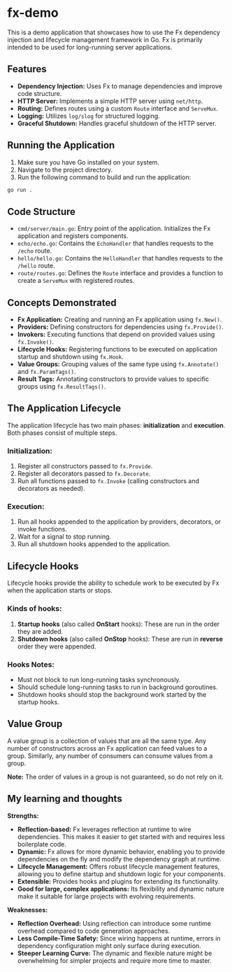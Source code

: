 # fx-demo

This is a demo application that showcases how to use the Fx dependency injection and lifecycle management framework in Go.
Fx is primarily intended to be used for long-running server applications.


## Features

- **Dependency Injection:** Uses Fx to manage dependencies and improve code structure.
- **HTTP Server:** Implements a simple HTTP server using `net/http`.
- **Routing:** Defines routes using a custom `Route` interface and `ServeMux`.
- **Logging:** Utilizes `log/slog` for structured logging.
- **Graceful Shutdown:** Handles graceful shutdown of the HTTP server.

## Running the Application

1. Make sure you have Go installed on your system.
2. Navigate to the project directory.
3. Run the following command to build and run the application:

```bash
go run .
```

## Code Structure

- `cmd/server/main.go`: Entry point of the application. Initializes the Fx application and registers components.
- `echo/echo.go`: Contains the `EchoHandler` that handles requests to the `/echo` route.
- `hello/hello.go`: Contains the `HelloHandler` that handles requests to the `/hello` route.
- `route/routes.go`: Defines the `Route` interface and provides a function to create a `ServeMux` with registered routes.

## Concepts Demonstrated

- **Fx Application:** Creating and running an Fx application using `fx.New()`.
- **Providers:** Defining constructors for dependencies using `fx.Provide()`.
- **Invokers:** Executing functions that depend on provided values using `fx.Invoke()`.
- **Lifecycle Hooks:** Registering functions to be executed on application startup and shutdown using `fx.Hook`.
- **Value Groups:** Grouping values of the same type using `fx.Annotate()` and `fx.ParamTags()`.
- **Result Tags:** Annotating constructors to provide values to specific groups using `fx.ResultTags()`.


## The Application Lifecycle

The application lifecycle has two main phases: **initialization** and **execution**. Both phases consist of multiple steps.

### Initialization:

1. Register all constructors passed to `fx.Provide`.
2. Register all decorators passed to `fx.Decorate`.
3. Run all functions passed to `fx.Invoke` (calling constructors and decorators as needed).

### Execution:

1. Run all hooks appended to the application by providers, decorators, or invoke functions.
2. Wait for a signal to stop running.
3. Run all shutdown hooks appended to the application.

## Lifecycle Hooks

Lifecycle hooks provide the ability to schedule work to be executed by Fx when the application starts or stops.

### Kinds of hooks:

1. **Startup hooks** (also called **OnStart** hooks): These are run in the order they are added.
2. **Shutdown hooks** (also called **OnStop** hooks): These are run in **reverse** order they were appended.

### Hooks Notes:

*  Must not block to run long-running tasks synchronously.
*  Should schedule long-running tasks to run in background goroutines.
*  Shutdown hooks should stop the background work started by the startup hooks. 

## Value Group

A value group is a collection of values that are all the same type. Any number of constructors across an Fx application can feed values to a group. Similarly, any number of consumers can consume values from a group.

**Note:** The order of values in a group is not guaranteed, so do not rely on it.


## My learning and thoughts
**Strengths:**

* **Reflection-based:** Fx leverages reflection at runtime to wire dependencies. This makes it easier to get started with and requires less boilerplate code.
* **Dynamic:** Fx allows for more dynamic behavior, enabling you to provide dependencies on the fly and modify the dependency graph at runtime.
* **Lifecycle Management:** Offers robust lifecycle management features, allowing you to define startup and shutdown logic for your components.
* **Extensible:** Provides hooks and plugins for extending its functionality.
* **Good for large, complex applications:** Its flexibility and dynamic nature make it suitable for large projects with evolving requirements.

**Weaknesses:**

* **Reflection Overhead:** Using reflection can introduce some runtime overhead compared to code generation approaches.
* **Less Compile-Time Safety:** Since wiring happens at runtime, errors in dependency configuration might only surface during execution.
* **Steeper Learning Curve:** The dynamic and flexible nature might be overwhelming for simpler projects and require more time to master.
